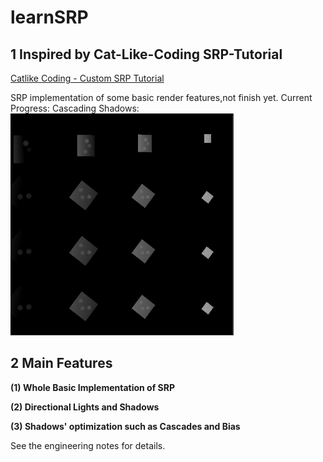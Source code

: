 # learnSRP

## 1 Inspired by Cat-Like-Coding SRP-Tutorial

[Catlike Coding - Custom SRP Tutorial](https://catlikecoding.com/unity/tutorials/custom-srp/)

SRP implementation of some basic render features,not finish yet.
Current Progress: Cascading Shadows:
![Cascades](Cascades.PNG)

## 2 Main Features

**(1) Whole Basic Implementation of SRP**

**(2) Directional Lights and Shadows**

**(3) Shadows' optimization such as Cascades and Bias**

See the engineering notes for details.
